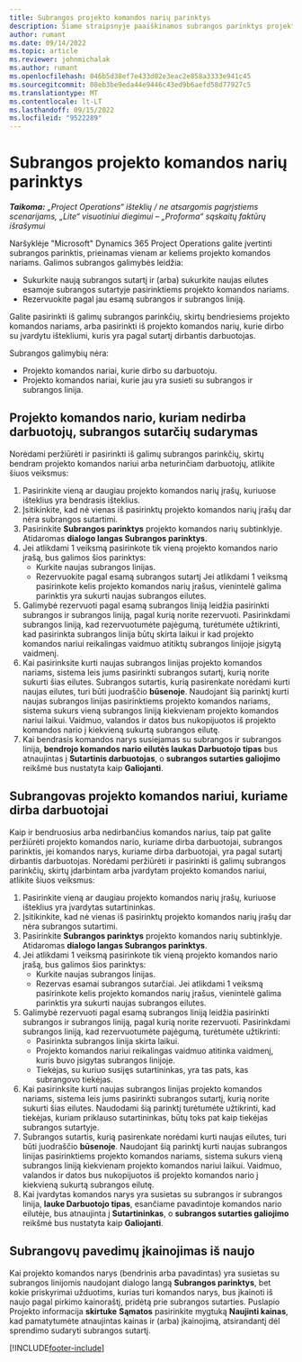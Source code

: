 ```yaml
---
title: Subrangos projekto komandos narių parinktys
description: Šiame straipsnyje paaiškinamos subrangos parinktys projekto komandos nariams programoje "Microsoft"Dynamics 365 Project Operations.
author: rumant
ms.date: 09/14/2022
ms.topic: article
ms.reviewer: johnmichalak
ms.author: rumant
ms.openlocfilehash: 046b5d38ef7e433d02e3eac2e858a3333e941c45
ms.sourcegitcommit: 08eb3be9eda44e9446c43ed9b6aefd58d77927c5
ms.translationtype: MT
ms.contentlocale: lt-LT
ms.lasthandoff: 09/15/2022
ms.locfileid: "9522289"
---
```

# <a name="subcontracting-options-for-project-team-members"></a>Subrangos projekto komandos narių parinktys

_**Taikoma:** „Project Operations“ išteklių / ne atsargomis pagrįstiems scenarijams, „Lite“ visuotiniui diegimui – „Proforma“ sąskaitų faktūrų išrašymui_

Naršyklėje "Microsoft" Dynamics 365 Project Operations galite įvertinti subrangos parinktis, prieinamas vienam ar keliems projekto komandos nariams. Galimos subrangos galimybės leidžia:

- Sukurkite naują subrangos sutartį ir (arba) sukurkite naujas eilutes esamoje subrangos sutartyje pasirinktiems projekto komandos nariams. 
- Rezervuokite pagal jau esamą subrangos ir subrangos liniją. 

Galite pasirinkti iš galimų subrangos parinkčių, skirtų bendriesiems projekto komandos nariams, arba pasirinkti iš projekto komandos narių, kurie dirbo su įvardytu ištekliumi, kuris yra pagal sutartį dirbantis darbuotojas. 

Subrangos galimybių nėra:

- Projekto komandos nariai, kurie dirbo su darbuotoju. 
- Projekto komandos nariai, kurie jau yra susieti su subrangos ir subrangos linija. 

## <a name="subcontracting-an-unstaffed-project-team-member"></a>Projekto komandos nario, kuriam nedirba darbuotojų, subrangos sutarčių sudarymas

Norėdami peržiūrėti ir pasirinkti iš galimų subrangos parinkčių, skirtų bendram projekto komandos nariui arba neturinčiam darbuotojų, atlikite šiuos veiksmus:

1. Pasirinkite vieną ar daugiau projekto komandos narių įrašų, kuriuose išteklius yra bendrasis išteklius.
2. Įsitikinkite, kad nė vienas iš pasirinktų projekto komandos narių įrašų dar nėra subrangos sutartimi. 
3. Pasirinkite **Subrangos parinktys** projekto komandos narių subtinklyje. Atidaromas **dialogo langas Subrangos parinktys**. 
4. Jei atlikdami 1 veiksmą pasirinkote tik vieną projekto komandos nario įrašą, bus galimos šios parinktys:
    - Kurkite naujas subrangos linijas. 
    - Rezervuokite pagal esamą subrangos sutartį Jei atlikdami 1 veiksmą pasirinkote kelis projekto komandos narių įrašus, vienintelė galima parinktis yra sukurti naujas subrangos eilutes.
5. Galimybė rezervuoti pagal esamą subrangos liniją leidžia pasirinkti subrangos ir subrangos liniją, pagal kurią norite rezervuoti. Pasirinkdami subrangos liniją, kad rezervuotumėte pajėgumą, turėtumėte užtikrinti, kad pasirinkta subrangos linija būtų skirta laikui ir kad projekto komandos nariui reikalingas vaidmuo atitiktų subrangos linijoje įsigytą vaidmenį.
6. Kai pasirinksite kurti naujas subrangos linijas projekto komandos nariams, sistema leis jums pasirinkti subrangos sutartį, kurią norite sukurti šias eilutes. Subrangos sutartis, kurią pasirenkate norėdami kurti naujas eilutes, turi būti juodraščio **būsenoje**. Naudojant šią parinktį kurti naujas subrangos linijas pasirinktiems projekto komandos nariams, sistema sukurs vieną subrangos liniją kiekvienam projekto komandos nariui laikui. Vaidmuo, valandos ir datos bus nukopijuotos iš projekto komandos nario į kiekvieną sukurtą subrangos eilutę. 
7. Kai bendrasis komandos narys susiejamas su subrangos ir subrangos linija, **bendrojo komandos nario eilutės laukas Darbuotojo tipas** bus atnaujintas į **Sutartinis darbuotojas**, o **subrangos sutarties galiojimo** reikšmė bus nustatyta kaip **Galiojanti**.

## <a name="subcontracting-a-staffed-project-team-member"></a>Subrangovas projekto komandos nariui, kuriame dirba darbuotojai

Kaip ir bendruosius arba nedirbančius komandos narius, taip pat galite peržiūrėti projekto komandos nario, kuriame dirba darbuotojai, subrangos parinktis, jei komandos narys, kuriame dirba darbuotojai, yra pagal sutartį dirbantis darbuotojas. Norėdami peržiūrėti ir pasirinkti iš galimų subrangos parinkčių, skirtų įdarbintam arba įvardytam projekto komandos nariui, atlikite šiuos veiksmus:

1. Pasirinkite vieną ar daugiau projekto komandos narių įrašų, kuriuose išteklius yra įvardytas sutartininkas.
2. Įsitikinkite, kad nė vienas iš pasirinktų projekto komandos narių įrašų dar nėra subrangos sutartimi. 
3. Pasirinkite **Subrangos parinktys** projekto komandos narių subtinklyje. Atidaromas **dialogo langas Subrangos parinktys**. 
4. Jei atlikdami 1 veiksmą pasirinkote tik vieną projekto komandos nario įrašą, bus galimos šios parinktys:
      - Kurkite naujas subrangos linijas.
      - Rezervas esamai subrangos sutarčiai.
  Jei atlikdami 1 veiksmą pasirinkote kelis projekto komandos narių įrašus, vienintelė galima parinktis yra sukurti naujas subrangos eilutes.
5. Galimybė rezervuoti pagal esamą subrangos liniją leidžia pasirinkti subrangos ir subrangos liniją, pagal kurią norite rezervuoti. Pasirinkdami subrangos liniją, kad rezervuotumėte pajėgumą, turėtumėte užtikrinti:
      - Pasirinkta subrangos linija skirta laikui. 
      - Projekto komandos nariui reikalingas vaidmuo atitinka vaidmenį, kuris buvo įsigytas subrangos linijoje. 
      - Tiekėjas, su kuriuo susijęs sutartininkas, yra tas pats, kas subrangovo tiekėjas.
6. Kai pasirinksite kurti naujas subrangos linijas projekto komandos nariams, sistema leis jums pasirinkti subrangos sutartį, kurią norite sukurti šias eilutes. Naudodami šią parinktį turėtumėte užtikrinti, kad tiekėjas, kuriam priklauso sutartininkas, būtų toks pat kaip tiekėjas subrangos sutartyje. 
7. Subrangos sutartis, kurią pasirenkate norėdami kurti naujas eilutes, turi būti juodraščio **būsenoje**. Naudojant šią parinktį kurti naujas subrangos linijas pasirinktiems projekto komandos nariams, sistema sukurs vieną subrangos liniją kiekvienam projekto komandos nariui laikui. Vaidmuo, valandos ir datos bus nukopijuotos iš projekto komandos nario į kiekvieną sukurtą subrangos eilutę.  
8. Kai įvardytas komandos narys yra susietas su subrangos ir subrangos linija, **lauke Darbuotojo tipas**, esančiame pavadintoje komandos nario eilutėje, bus atnaujinta į **Sutartininkas**, o **subrangos sutarties galiojimo** reikšmė bus nustatyta kaip **Galiojanti**.

## <a name="re-costing-subcontractor-assignments"></a>Subrangovų pavedimų įkainojimas iš naujo

Kai projekto komandos narys (bendrinis arba pavadintas) yra susietas su subrangos linijomis naudojant dialogo langą **Subrangos parinktys**, bet kokie priskyrimai užduotims, kurias turi komandos narys, bus įkainoti iš naujo pagal pirkimo kainoraštį, pridėtą prie subrangos sutarties. Puslapio Projekto informacija **skirtuke** **Sąmatos** pasirinkite mygtuką **Naujinti kainas**, kad pamatytumėte atnaujintas kainas ir (arba) įkainojimą, atsirandantį dėl sprendimo sudaryti subrangos sutartį.

[!INCLUDE[footer-include](../../includes/footer-banner.md)]
